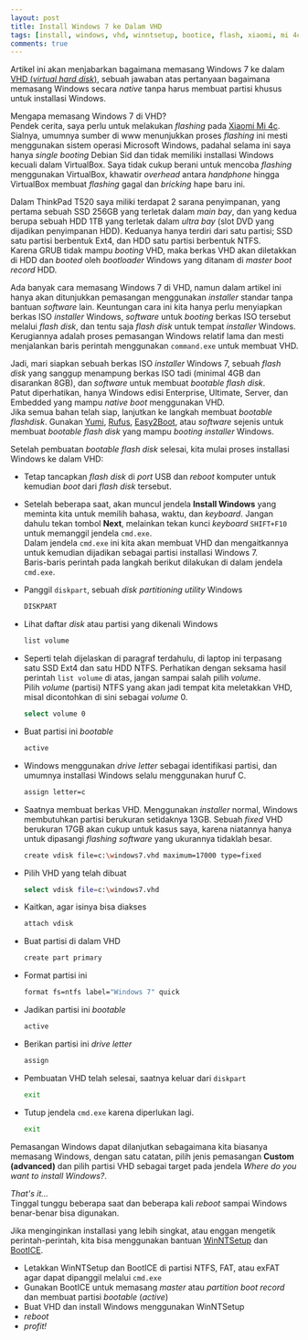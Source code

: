 ```yaml
---
layout: post
title: Install Windows 7 ke Dalam VHD
tags: [install, windows, vhd, winntsetup, bootice, flash, xiaomi, mi 4c]
comments: true
---
```


Artikel ini akan menjabarkan bagaimana memasang Windows 7 ke dalam [VHD (_virtual hard disk_)](https://en.wikipedia.org/wiki/VHD_(file_format)), sebuah jawaban atas pertanyaan bagaimana memasang Windows secara _native_ tanpa harus membuat partisi khusus untuk installasi Windows.

Mengapa memasang Windows 7 di VHD?  
Pendek cerita, saya perlu untuk melakukan _flashing_ pada [Xiaomi Mi 4c](http://www.gsmarena.com/xiaomi_mi_4c-7512.php). Sialnya, umumnya sumber di www menunjukkan proses _flashing_ ini mesti menggunakan sistem operasi Microsoft Windows, padahal selama ini saya hanya _single booting_ Debian Sid dan tidak memiliki installasi Windows kecuali dalam VirtualBox. Saya tidak cukup berani untuk mencoba _flashing_ menggunakan VirtualBox, khawatir _overhead_ antara _handphone_ hingga VirtualBox membuat _flashing_ gagal dan _bricking_ hape baru ini.

Dalam ThinkPad T520 saya miliki terdapat 2 sarana penyimpanan, yang pertama sebuah SSD 256GB yang terletak dalam _main bay_, dan yang kedua berupa sebuah HDD 1TB yang terletak dalam _ultra bay_ (slot DVD yang dijadikan penyimpanan HDD). Keduanya hanya terdiri dari satu partisi; SSD satu partisi berbentuk Ext4, dan HDD satu partisi berbentuk NTFS.  
Karena GRUB tidak mampu _booting_ VHD, maka berkas VHD akan diletakkan di HDD dan _booted_ oleh _bootloader_ Windows yang ditanam di _master boot record_ HDD.

Ada banyak cara memasang Windows 7 di VHD, namun dalam artikel ini hanya akan ditunjukkan pemasangan menggunakan _installer_ standar tanpa bantuan _software_ lain. Keuntungan cara ini kita hanya perlu menyiapkan berkas ISO _installer_ Windows, _software_ untuk _booting_ berkas ISO tersebut melalui _flash disk_, dan tentu saja _flash disk_ untuk tempat _installer_ Windows. Kerugiannya adalah proses pemasangan Windows relatif lama dan mesti menjalankan baris perintah menggunakan `command.exe` untuk membuat VHD.

Jadi, mari siapkan sebuah berkas ISO _installer_ Windows 7, sebuah _flash disk_ yang sanggup menampung berkas ISO tadi (minimal 4GB dan disarankan 8GB), dan _software_ untuk membuat _bootable flash disk_.  
Patut diperhatikan, hanya Windows edisi Enterprise, Ultimate, Server, dan Embedded yang mampu _native boot_ menggunakan VHD.  
Jika semua bahan telah siap, lanjutkan ke langkah membuat _bootable flashdisk_. Gunakan [Yumi](http://www.pendrivelinux.com/yumi-multiboot-usb-creator/), [Rufus](http://rufus.akeo.ie/), [Easy2Boot](http://www.easy2boot.com/), atau _software_ sejenis untuk membuat _bootable flash disk_ yang mampu _booting installer_ Windows.

Setelah pembuatan _bootable flash disk_ selesai, kita mulai proses installasi Windows ke dalam VHD:

- Tetap tancapkan _flash disk_ di _port_ USB dan _reboot_ komputer untuk kemudian _boot_ dari _flash disk_ tersebut.
- Setelah beberapa saat, akan muncul jendela **Install Windows** yang meminta kita untuk memilih bahasa, waktu, dan _keyboard_. Jangan dahulu tekan tombol **Next**, melainkan tekan kunci _keyboard_ `SHIFT+F10` untuk memanggil jendela `cmd.exe`.  
Dalam jendela `cmd.exe` ini kita akan membuat VHD dan mengaitkannya untuk kemudian dijadikan sebagai partisi installasi Windows 7.  
Baris-baris perintah pada langkah berikut dilakukan di dalam jendela `cmd.exe`.
- Panggil `diskpart`, sebuah _disk partitioning utility_ Windows

  ```sh
  DISKPART
  ```

- Lihat daftar _disk_ atau partisi yang dikenali Windows

  ```sh
  list volume
  ```

- Seperti telah dijelaskan di paragraf terdahulu, di laptop ini terpasang satu SSD Ext4 dan satu HDD NTFS. Perhatikan dengan seksama hasil perintah `list volume` di atas, jangan sampai salah pilih _volume_.  
Pilih _volume_ (partisi) NTFS yang akan jadi tempat kita meletakkan VHD, misal dicontohkan di sini sebagai _volume_ 0.

  ```sh
  select volume 0
  ```

- Buat partisi ini _bootable_

  ```sh
  active
  ```

- Windows menggunakan _drive letter_ sebagai identifikasi partisi, dan umumnya installasi Windows selalu menggunakan huruf C.

  ```sh
  assign letter=c
  ```

- Saatnya membuat berkas VHD. Menggunakan _installer_ normal, Windows membutuhkan partisi berukuran setidaknya 13GB. Sebuah _fixed_ VHD berukuran 17GB akan cukup untuk kasus saya, karena niatannya hanya untuk dipasangi _flashing software_ yang ukurannya tidaklah besar.

  ```sh
  create vdisk file=c:\windows7.vhd maximum=17000 type=fixed
  ```

- Pilih VHD yang telah dibuat

  ```sh
  select vdisk file=c:\windows7.vhd
  ```

- Kaitkan, agar isinya bisa diakses

  ```sh
  attach vdisk
  ```

- Buat partisi di dalam VHD

  ```sh
  create part primary
  ```

- Format partisi ini

  ```sh
  format fs=ntfs label="Windows 7" quick
  ```

- Jadikan partisi ini _bootable_

  ```sh
  active
  ```

- Berikan partisi ini _drive letter_

  ```sh
  assign
  ```

- Pembuatan VHD telah selesai, saatnya keluar dari `diskpart`

  ```sh
  exit
  ```

- Tutup jendela `cmd.exe` karena diperlukan lagi.

  ```sh
  exit
  ```

Pemasangan Windows dapat dilanjutkan sebagaimana kita biasanya memasang Windows, dengan satu catatan, pilih jenis pemasangan **Custom (advanced)** dan pilih partisi VHD sebagai target pada jendela _Where do you want to install Windows?_.

_That's it..._  
Tinggal tunggu beberapa saat dan beberapa kali _reboot_ sampai Windows benar-benar bisa digunakan.

Jika menginginkan installasi yang lebih singkat, atau enggan mengetik perintah-perintah, kita bisa menggunakan bantuan [WinNTSetup](http://www.msfn.org/board/topic/149612-winntsetup-v386) dan [BootICE](http://bbs.wuyou.net/forum.php?mod=viewthread&tid=57675).

- Letakkan WinNTSetup dan BootICE di partisi NTFS, FAT, atau exFAT agar dapat dipanggil melalui `cmd.exe`  
- Gunakan BootICE untuk memasang _master_ atau _partition boot record_ dan membuat partisi _bootable_ (_active_)  
- Buat VHD dan install Windows menggunakan WinNTSetup  
- _reboot_  
- _profit!_ 

